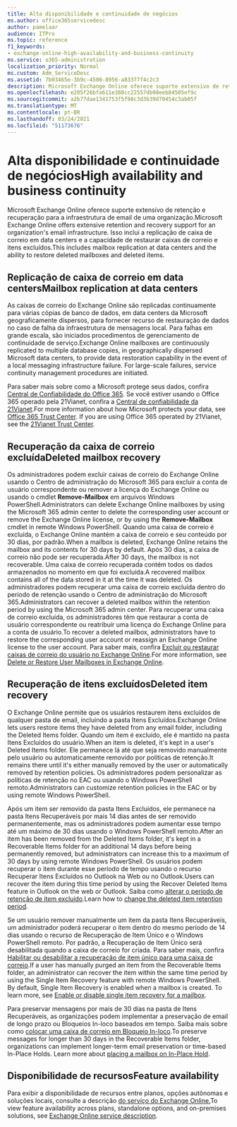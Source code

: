 ```yaml
---
title: Alta disponibilidade e continuidade de negócios
ms.author: office365servicedesc
author: pamelaar
audience: ITPro
ms.topic: reference
f1_keywords:
- exchange-online-high-availability-and-business-continuity
ms.service: o365-administration
localization_priority: Normal
ms.custom: Adm_ServiceDesc
ms.assetid: 7b03465e-3b9c-4500-8956-a83377f4c2c3
description: Microsoft Exchange Online oferece suporte extensivo de retenção e recuperação para a infraestrutura de email de uma organização. Isso inclui a replicação de caixa de correio em data centers e a capacidade de restaurar caixas de correio e itens excluídos.
ms.openlocfilehash: e205f26bfa611e388cc22557db98eeb84505ef9c
ms.sourcegitcommit: a2b77dae1341753f5f98c3d3b39d70454c3ab05f
ms.translationtype: MT
ms.contentlocale: pt-BR
ms.lasthandoff: 03/24/2021
ms.locfileid: "51173676"
---
```

# <a name="high-availability-and-business-continuity"></a><span data-ttu-id="d6546-104">Alta disponibilidade e continuidade de negócios</span><span class="sxs-lookup"><span data-stu-id="d6546-104">High availability and business continuity</span></span>

<span data-ttu-id="d6546-105">Microsoft Exchange Online oferece suporte extensivo de retenção e recuperação para a infraestrutura de email de uma organização.</span><span class="sxs-lookup"><span data-stu-id="d6546-105">Microsoft Exchange Online offers extensive retention and recovery support for an organization's email infrastructure.</span></span> <span data-ttu-id="d6546-106">Isso inclui a replicação de caixa de correio em data centers e a capacidade de restaurar caixas de correio e itens excluídos.</span><span class="sxs-lookup"><span data-stu-id="d6546-106">This includes mailbox replication at data centers and the ability to restore deleted mailboxes and deleted items.</span></span>
  
## <a name="mailbox-replication-at-data-centers"></a><span data-ttu-id="d6546-107">Replicação de caixa de correio em data centers</span><span class="sxs-lookup"><span data-stu-id="d6546-107">Mailbox replication at data centers</span></span>

<span data-ttu-id="d6546-p103">As caixas de correio do Exchange Online são replicadas continuamente para várias cópias de banco de dados, em data centers da Microsoft geograficamente dispersos, para fornecer recurso de restauração de dados no caso de falha da infraestrutura de mensagens local. Para falhas em grande escala, são iniciados procedimentos de gerenciamento de continuidade de serviço.</span><span class="sxs-lookup"><span data-stu-id="d6546-p103">Exchange Online mailboxes are continuously replicated to multiple database copies, in geographically dispersed Microsoft data centers, to provide data restoration capability in the event of a local messaging infrastructure failure. For large-scale failures, service continuity management procedures are initiated.</span></span>
  
<span data-ttu-id="d6546-p104">Para saber mais sobre como a Microsoft protege seus dados, confira [Central de Confiabilidade do Office 365](https://go.microsoft.com/fwlink/p/?LinkId=299135). Se você estiver usando o Office 365 operado pela 21Vianet, confira a [Central de confiabilidade da 21Vianet](https://www.21vbluecloud.com/office365/trustcenter/onlineservices.mdl).</span><span class="sxs-lookup"><span data-stu-id="d6546-p104">For more information about how Microsoft protects your data, see [Office 365 Trust Center](https://go.microsoft.com/fwlink/p/?LinkId=299135). If you are using Office 365 operated by 21Vianet, see the [21Vianet Trust Center](https://www.21vbluecloud.com/office365/trustcenter/onlineservices.mdl).</span></span>
  
## <a name="deleted-mailbox-recovery"></a><span data-ttu-id="d6546-112">Recuperação da caixa de correio excluída</span><span class="sxs-lookup"><span data-stu-id="d6546-112">Deleted mailbox recovery</span></span>

<span data-ttu-id="d6546-113">Os administradores podem excluir caixas de correio do Exchange Online usando o Centro de administração do Microsoft 365 para excluir a conta de usuário correspondente ou remover a licença do Exchange Online ou usando o cmdlet **Remove-Mailbox** em arquivos Windows PowerShell.</span><span class="sxs-lookup"><span data-stu-id="d6546-113">Administrators can delete Exchange Online mailboxes by using the Microsoft 365 admin center to delete the corresponding user account or remove the Exchange Online license, or by using the **Remove-Mailbox** cmdlet in remote Windows PowerShell.</span></span> <span data-ttu-id="d6546-114">Quando uma caixa de correio é excluída, o Exchange Online mantém a caixa de correio e seu conteúdo por 30 dias, por padrão.</span><span class="sxs-lookup"><span data-stu-id="d6546-114">When a mailbox is deleted, Exchange Online retains the mailbox and its contents for 30 days by default.</span></span> <span data-ttu-id="d6546-115">Após 30 dias, a caixa de correio não pode ser recuperada.</span><span class="sxs-lookup"><span data-stu-id="d6546-115">After 30 days, the mailbox is not recoverable.</span></span> <span data-ttu-id="d6546-116">Uma caixa de correio recuperada contém todos os dados armazenados no momento em que foi excluída.</span><span class="sxs-lookup"><span data-stu-id="d6546-116">A recovered mailbox contains all of the data stored in it at the time it was deleted.</span></span> <span data-ttu-id="d6546-117">Os administradores podem recuperar uma caixa de correio excluída dentro do período de retenção usando o Centro de administração do Microsoft 365.</span><span class="sxs-lookup"><span data-stu-id="d6546-117">Administrators can recover a deleted mailbox within the retention period by using the Microsoft 365 admin center.</span></span> <span data-ttu-id="d6546-118">Para recuperar uma caixa de correio excluída, os administradores têm que restaurar a conta de usuário correspondente ou reatribuir uma licença do Exchange Online para a conta de usuário.</span><span class="sxs-lookup"><span data-stu-id="d6546-118">To recover a deleted mailbox, administrators have to restore the corresponding user account or reassign an Exchange Online license to the user account.</span></span> <span data-ttu-id="d6546-119">Para saber mais, confira [Excluir ou restaurar caixas de correio do usuário no Exchange Online](/exchange/recipients-in-exchange-online/delete-or-restore-mailboxes).</span><span class="sxs-lookup"><span data-stu-id="d6546-119">For more information, see [Delete or Restore User Mailboxes in Exchange Online](/exchange/recipients-in-exchange-online/delete-or-restore-mailboxes).</span></span>
  
## <a name="deleted-item-recovery"></a><span data-ttu-id="d6546-120">Recuperação de itens excluídos</span><span class="sxs-lookup"><span data-stu-id="d6546-120">Deleted item recovery</span></span>

<span data-ttu-id="d6546-121">O Exchange Online permite que os usuários restaurem itens excluídos de qualquer pasta de email, incluindo a pasta Itens Excluídos.</span><span class="sxs-lookup"><span data-stu-id="d6546-121">Exchange Online lets users restore items they have deleted from any email folder, including the Deleted Items folder.</span></span> <span data-ttu-id="d6546-122">Quando um item é excluído, ele é mantido na pasta Itens Excluídos do usuário.</span><span class="sxs-lookup"><span data-stu-id="d6546-122">When an item is deleted, it's kept in a user's Deleted Items folder.</span></span> <span data-ttu-id="d6546-123">Ele permanece lá até que seja removido manualmente pelo usuário ou automaticamente removido por políticas de retenção.</span><span class="sxs-lookup"><span data-stu-id="d6546-123">It remains there until it's either manually removed by the user or automatically removed by retention policies.</span></span> <span data-ttu-id="d6546-124">Os administradores podem personalizar as políticas de retenção no EAC ou usando o Windows PowerShell remoto.</span><span class="sxs-lookup"><span data-stu-id="d6546-124">Administrators can customize retention policies in the EAC or by using remote Windows PowerShell.</span></span>
  
<span data-ttu-id="d6546-125">Após um item ser removido da pasta Itens Excluídos, ele permanece na pasta Itens Recuperáveis por mais 14 dias antes de ser removido permanentemente, mas os administradores podem aumentar esse tempo até um máximo de 30 dias usando o Windows PowerShell remoto.</span><span class="sxs-lookup"><span data-stu-id="d6546-125">After an item has been removed from the Deleted Items folder, it's kept in a Recoverable Items folder for an additional 14 days before being permanently removed, but administrators can increase this to a maximum of 30 days by using remote Windows PowerShell.</span></span> <span data-ttu-id="d6546-126">Os usuários podem recuperar o item durante esse período de tempo usando o recurso Recuperar Itens Excluídos no Outlook na Web ou no Outlook.</span><span class="sxs-lookup"><span data-stu-id="d6546-126">Users can recover the item during this time period by using the Recover Deleted Items feature in Outlook on the web or Outlook.</span></span> <span data-ttu-id="d6546-127">Saiba como [alterar o período de retenção de item excluído](/exchange/recipients-in-exchange-online/manage-user-mailboxes/change-deleted-item-retention).</span><span class="sxs-lookup"><span data-stu-id="d6546-127">Learn how to [change the deleted item retention period](/exchange/recipients-in-exchange-online/manage-user-mailboxes/change-deleted-item-retention).</span></span>
  
<span data-ttu-id="d6546-p108">Se um usuário remover manualmente um item da pasta Itens Recuperáveis, um administrador poderá recuperar o item dentro do mesmo período de 14 dias usando o recurso de Recuperação de Item Único e o Windows PowerShell remoto. Por padrão, a Recuperação de Item Único será desabilitada quando a caixa de correio for criada. Para saber mais, confira [Habilitar ou desabilitar a recuperação de item único para uma caixa de correio](/exchange/recipients-in-exchange-online/manage-user-mailboxes/enable-or-disable-single-item-recovery).</span><span class="sxs-lookup"><span data-stu-id="d6546-p108">If a user has manually purged an item from the Recoverable Items folder, an administrator can recover the item within the same time period by using the Single Item Recovery feature with remote Windows PowerShell. By default, Single Item Recovery is enabled when a mailbox is created. To learn more, see [Enable or disable single item recovery for a mailbox](/exchange/recipients-in-exchange-online/manage-user-mailboxes/enable-or-disable-single-item-recovery).</span></span>
  
<span data-ttu-id="d6546-p109">Para preservar mensagens por mais de 30 dias na pasta de Itens Recuperáveis, as organizações podem implementar a preservação de email de longo prazo ou Bloqueios In-loco baseados em tempo. Saiba mais sobre como [colocar uma caixa de correio em Bloqueio In-loco](/exchange/security-and-compliance/in-place-and-litigation-holds).</span><span class="sxs-lookup"><span data-stu-id="d6546-p109">To preserve messages for longer than 30 days in the Recoverable Items folder, organizations can implement longer-term email preservation or time-based In-Place Holds. Learn more about [placing a mailbox on In-Place Hold](/exchange/security-and-compliance/in-place-and-litigation-holds).</span></span>
  
## <a name="feature-availability"></a><span data-ttu-id="d6546-133">Disponibilidade de recursos</span><span class="sxs-lookup"><span data-stu-id="d6546-133">Feature availability</span></span>

<span data-ttu-id="d6546-134">Para exibir a disponibilidade de recursos entre planos, opções autônomas e soluções locais, consulte a descrição [do serviço do Exchange Online.](exchange-online-service-description.md)</span><span class="sxs-lookup"><span data-stu-id="d6546-134">To view feature availability across plans, standalone options, and on-premises solutions, see [Exchange Online service description](exchange-online-service-description.md).</span></span>
